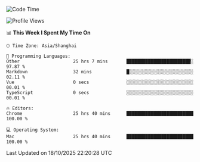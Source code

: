 <!--START_SECTION:waka-->
![Code Time](http://img.shields.io/badge/Code%20Time-4%2C547%20hrs%2026%20mins-blue)

![Profile Views](http://img.shields.io/badge/Profile%20Views-3-blue)

📊 **This Week I Spent My Time On** 

```text
🕑︎ Time Zone: Asia/Shanghai

💬 Programming Languages: 
Other                    25 hrs 7 mins       ████████████████████████░   97.87 % 
Markdown                 32 mins             █░░░░░░░░░░░░░░░░░░░░░░░░   02.11 % 
Vue                      0 secs              ░░░░░░░░░░░░░░░░░░░░░░░░░   00.01 % 
TypeScript               0 secs              ░░░░░░░░░░░░░░░░░░░░░░░░░   00.01 % 

🔥 Editors: 
Chrome                   25 hrs 40 mins      █████████████████████████   100.00 % 

💻 Operating System: 
Mac                      25 hrs 40 mins      █████████████████████████   100.00 % 
```


 Last Updated on 18/10/2025 22:20:28 UTC
<!--END_SECTION:waka-->